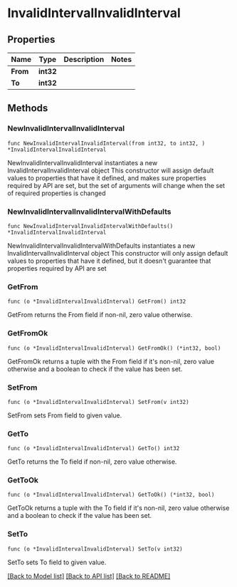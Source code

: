 # InvalidIntervalInvalidInterval

## Properties

Name | Type | Description | Notes
------------ | ------------- | ------------- | -------------
**From** | **int32** |  | 
**To** | **int32** |  | 

## Methods

### NewInvalidIntervalInvalidInterval

`func NewInvalidIntervalInvalidInterval(from int32, to int32, ) *InvalidIntervalInvalidInterval`

NewInvalidIntervalInvalidInterval instantiates a new InvalidIntervalInvalidInterval object
This constructor will assign default values to properties that have it defined,
and makes sure properties required by API are set, but the set of arguments
will change when the set of required properties is changed

### NewInvalidIntervalInvalidIntervalWithDefaults

`func NewInvalidIntervalInvalidIntervalWithDefaults() *InvalidIntervalInvalidInterval`

NewInvalidIntervalInvalidIntervalWithDefaults instantiates a new InvalidIntervalInvalidInterval object
This constructor will only assign default values to properties that have it defined,
but it doesn't guarantee that properties required by API are set

### GetFrom

`func (o *InvalidIntervalInvalidInterval) GetFrom() int32`

GetFrom returns the From field if non-nil, zero value otherwise.

### GetFromOk

`func (o *InvalidIntervalInvalidInterval) GetFromOk() (*int32, bool)`

GetFromOk returns a tuple with the From field if it's non-nil, zero value otherwise
and a boolean to check if the value has been set.

### SetFrom

`func (o *InvalidIntervalInvalidInterval) SetFrom(v int32)`

SetFrom sets From field to given value.


### GetTo

`func (o *InvalidIntervalInvalidInterval) GetTo() int32`

GetTo returns the To field if non-nil, zero value otherwise.

### GetToOk

`func (o *InvalidIntervalInvalidInterval) GetToOk() (*int32, bool)`

GetToOk returns a tuple with the To field if it's non-nil, zero value otherwise
and a boolean to check if the value has been set.

### SetTo

`func (o *InvalidIntervalInvalidInterval) SetTo(v int32)`

SetTo sets To field to given value.



[[Back to Model list]](../README.md#documentation-for-models) [[Back to API list]](../README.md#documentation-for-api-endpoints) [[Back to README]](../README.md)


